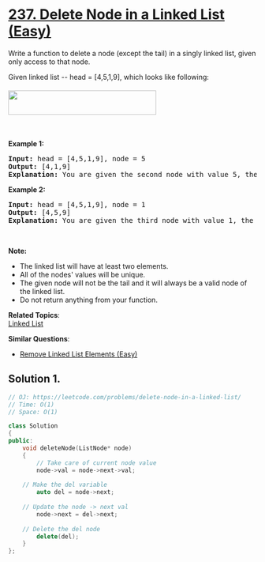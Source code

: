 # [237. Delete Node in a Linked List (Easy)](https://leetcode.com/problems/delete-node-in-a-linked-list/)

<p>Write a function to delete a node (except the tail) in a singly linked list, given only access to that node.</p>

<p>Given linked list --&nbsp;head =&nbsp;[4,5,1,9], which looks like following:</p>

<p><img alt="" src="https://assets.leetcode.com/uploads/2018/12/28/237_example.png" style="margin-top: 5px; margin-bottom: 5px; width: 300px; height: 49px;"></p>

<p>&nbsp;</p>

<p><strong>Example 1:</strong></p>

<pre><strong>Input:</strong> head = [4,5,1,9], node = 5
<strong>Output:</strong> [4,1,9]
<strong>Explanation: </strong>You are given the second node with value 5, the linked list should become 4 -&gt; 1 -&gt; 9 after calling your function.
</pre>

<p><strong>Example 2:</strong></p>

<pre><strong>Input:</strong> head = [4,5,1,9], node = 1
<strong>Output:</strong> [4,5,9]
<strong>Explanation: </strong>You are given the third node with value 1, the linked list should become 4 -&gt; 5 -&gt; 9 after calling your function.
</pre>

<p>&nbsp;</p>

<p><strong>Note:</strong></p>

<ul>
	<li>The linked list will have at least two elements.</li>
	<li>All of the nodes' values will be unique.</li>
	<li>The given node&nbsp;will not be the tail and it will always be a valid node of the linked list.</li>
	<li>Do not return anything from your function.</li>
</ul>


**Related Topics**:  
[Linked List](https://leetcode.com/tag/linked-list/)

**Similar Questions**:
* [Remove Linked List Elements (Easy)](https://leetcode.com/problems/remove-linked-list-elements/)

## Solution 1.

```cpp
// OJ: https://leetcode.com/problems/delete-node-in-a-linked-list/
// Time: O(1)
// Space: O(1)

class Solution 
{
public:
    void deleteNode(ListNode* node) 
    {
    	// Take care of current node value
    	node->val = node->next->val;
	
	// Make the del variable
        auto del = node->next;
	
	// Update the node -> next val
        node->next = del->next;
	
	// Delete the del node
        delete(del);
    }
};
```
